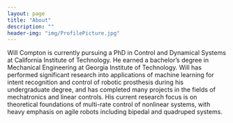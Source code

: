 ```yaml
---
layout: page
title: "About"
description: ""
header-img: "img/ProfilePicture.jpg"
---
```

Will Compton is currently pursuing a PhD in Control and Dynamical Systems at California Institute of Technology.  He earned a bachelor’s degree in Mechanical Engineering at Georgia Institute of Technology. Will has performed significant research into applications of machine learning for intent recognition and control of robotic prosthesis during his undergraduate degree, and has completed many projects in the fields of mechatronics and linear controls. His current research focus is on theoretical foundations of multi-rate control of nonlinear systems, with heavy emphasis on agile robots  including bipedal and quadruped systems. 
	
